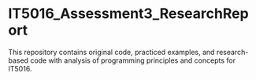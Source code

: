 # IT5016_Assessment3_ResearchReport
This repository contains original code, practiced examples, and research-based code with analysis of programming principles and concepts for IT5016.
